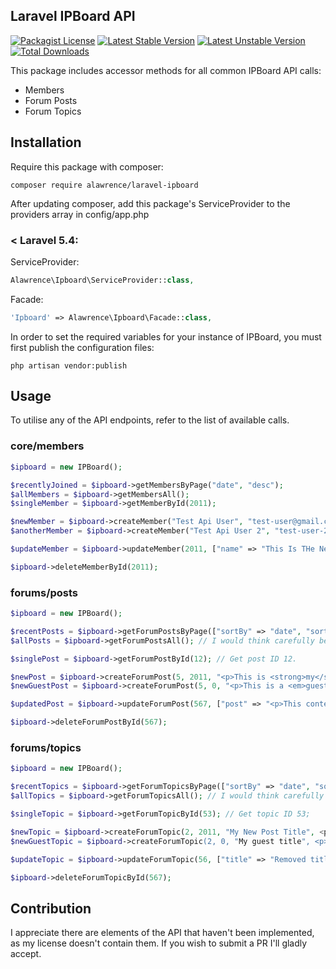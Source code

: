 ## Laravel IPBoard API
[![Packagist License](https://poser.pugx.org/alawrence/laravel-ipboard/license.png)](http://choosealicense.com/licenses/mit/)
[![Latest Stable Version](https://poser.pugx.org/alawrence/laravel-ipboard/version.png)](https://packagist.org/packages/A-Lawrence/laravel-ipboardapi)
[![Latest Unstable Version](https://poser.pugx.org/alawrence/laravel-ipboard/v/unstable)](https://packagist.org/packages/A-Lawrence/laravel-ipboardapi)
[![Total Downloads](https://poser.pugx.org/alawrence/laravel-ipboard/d/total.png)](https://packagist.org/packages/A-Lawrence/laravel-ipboardapi)

This package includes accessor methods for all common IPBoard API calls:
 - Members
 - Forum Posts
 - Forum Topics

## Installation

Require this package with composer:

```
composer require alawrence/laravel-ipboard
```

After updating composer, add this package's ServiceProvider to the providers array in config/app.php

### < Laravel 5.4:

ServiceProvider:
```php
Alawrence\Ipboard\ServiceProvider::class,
```

Facade:
```php
'Ipboard' => Alawrence\Ipboard\Facade::class,
```

In order to set the required variables for your instance of IPBoard, you must first publish the configuration files:

```
php artisan vendor:publish
```

## Usage

To utilise any of the API endpoints, refer to the list of available calls.

### core/members

```php
$ipboard = new IPBoard();

$recentlyJoined = $ipboard->getMembersByPage("date", "desc");
$allMembers = $ipboard->getMembersAll();
$singleMember = $ipboard->getMemberById(2011);

$newMember = $ipboard->createMember("Test Api User", "test-user@gmail.com", "this_is_My_password!"); // Will be added to default group.
$anotherMember = $ipboard->createMember("Test Api User 2", "test-user-2@gmail.com", "this_is_not_secret", 24); // Will be added to group 24.

$updateMember = $ipboard->updateMember(2011, ["name" => "This Is THe New Name", "password" => "The new password" => "email" => "im_sleeping@gmail.com"]);

$ipboard->deleteMemberById(2011);
```

### forums/posts

```php
$ipboard = new IPBoard();

$recentPosts = $ipboard->getForumPostsByPage(["sortBy" => "date", "sortDir" => "desc"]); // Refer to IPBoard API reference for more search criteria.
$allPosts = $ipboard->getForumPostsAll(); // I would think carefully before doing this.

$singlePost = $ipboard->getForumPostById(12); // Get post ID 12.

$newPost = $ipboard->createForumPost(5, 2011, "<p>This is <strong>my</strong> HTML post.</p>"); // Topic 5, author 2011.   Refer to IPBoard API for more data you can provide.
$newGuestPost = $ipboard->createForumPost(5, 0, "<p>This is a <em>guest</em> post.</p>", ["author_name" => "My User's Guest Name"]); // Topic 5, author 0 with specified name.   Refer to IPBoard API for more data you can provide.

$updatedPost = $ipboard->updateForumPost(567, ["post" => "<p>This content has been removed.</p>"]); // Update post 567.  Refer to IPBoard API for more data you can provide.

$ipboard->deleteForumPostById(567);
```

### forums/topics

```php
$ipboard = new IPBoard();

$recentTopics = $ipboard->getForumTopicsByPage(["sortBy" => "date", "sortDir" => "desc"]); // Refer to IPBoard API reference for more search criteria.
$allTopics = $ipboard->getForumTopicsAll(); // I would think carefully before doing this.

$singleTopic = $ipboard->getForumTopicById(53); // Get topic ID 53;

$newTopic = $ipboard->createForumTopic(2, 2011, "My New Post Title", <p>This is <strong>my</strong> HTML post.</p>"); // Forum 2, author 2011.   Refer to IPBoard API for more data you can provide.
$newGuestTopic = $ipboard->createForumTopic(2, 0, "My guest title", <p>This is a <em>guest</em> post.</p>", ["author_name" => "My User's Guest Name"]); // Forum 2, author 0 with specified name.   Refer to IPBoard API for more data you can provide.

$updateTopic = $ipboard->updateForumTopic(56, ["title" => "Removed title", "post" => "<p>This content has been removed.</p>"]); // Update topic 56.  Refer to IPBoard API for more data you can provide.

$ipboard->deleteForumTopicById(567);
```

## Contribution

I appreciate there are elements of the API that haven't been implemented, as my license doesn't contain them.  If you wish to submit a PR I'll gladly accept.
